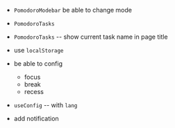- `PomodoroModebar` be able to change mode

- `PomodoroTasks`
- `PomodoroTasks` -- show current task name in page title

- use `localStorage`

- be able to config

  - focus
  - break
  - recess

- `useConfig` -- with `lang`

- add notification
